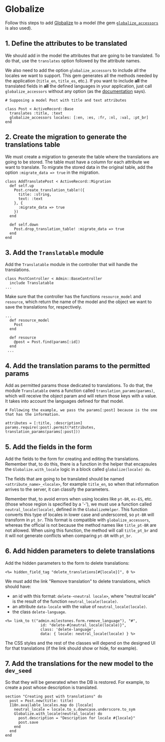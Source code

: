 # Globalize

Follow this steps to add [Globalize](https://github.com/globalize/globalize) to a model (the gem [`globalize_accessors`](https://github.com/globalize/globalize-accessors) is also used).

## 1. Define the attributes to be translated

We should add in the model the attributes that are going to be translated. To do that, use the `translates` option followed by the attribute names.

We also need to add the option `globalize_accessors` to include all the locales we want to support. This gem generates all the methods needed by the application (`title_en`, `title_es`, etc.). If you want to include **all** the translated fields in **all** the defined languages in your application, just call `globalize_accessors` without any option (as the [documentation](https://github.com/globalize/globalize-accessors#example) says).

```
# Supposing a model Post with title and text attributes

class Post < ActiveRecord::Base
  translates :title, :text
  globalize_accessors locales: [:en, :es, :fr, :nl, :val, :pt_br]
end
```

## 2. Create the migration to generate the translations table

We must create a migration to generate the table where the translations are going to be stored. The table must have a column for each attribute we want to translate. To migrate the stored data in the original table, add the option `:migrate_data => true` in the migration.

```
class AddTranslatePost < ActiveRecord::Migration
  def self.up
    Post.create_translation_table!({
      title: :string,
      text: :text
    }, {
      :migrate_data => true
    })
  end

  def self.down
    Post.drop_translation_table! :migrate_data => true
  end
end
```

## 3. Add the `Translatable` module

Add the `Translatable` module in the controller that will handle the translations.

```
class PostController < Admin::BaseController
  include Translatable
...
```

Make sure that the controller has the functions `resource_model` and `resource`, which return the name of the model and the object we want to save the translations for, respectively.

```
...
  def resource_model
    Post
  end

  def resource
    @post = Post.find(params[:id])
  end
 ...
```

## 4. Add the translation params to the permitted params

Add as permitted params those dedicated to translations. To do that, the module `Translatable` owns a function called `translation_params(params)`, which will receive the object param and will return those keys with a value. It takes into account the languages defined for that model.

```
# Following the example, we pass the params[:post] because is the one that has the information.

attributes = [:title, :description]
params.require(:post).permit(*attributes, translation_params(params[:post]))
```

## 5. Add the fields in the form

Add the fields to the form for creating and editing the translations. Remember that, to do this, there is a function in the helper that encapsules the `Globalize.with_locale` logic in a block called `globalize(locale) do`.

The fields that are going to be translated should be named `<attribute_name>_<locale>`, for example `title_en`, so when that information arrives to the server, it can classify the parameters.

Remember that, to avoid errors when using locales like `pt-BR`, `es-ES`, etc. (those whose region is specified by a '-'), we must use a function called `neutral_locale(locale)`, defined in the `GlobalizeHelper`. This function converts this type of locales in lower case and underscored, so `pt-BR` will transform in `pt_br`. This format is compatible with `globalize_accessors`, whereas the official is not because the method names like `title_pt-BR` are not allowed. When using this function, the method will call `title_pt_br` and it will not generate conflicts when comparing `pt-BR` with `pt_br`.

## 6. Add hidden parameters to delete translations

Add the hidden parameters to the form to delete translations:

```
<%= hidden_field_tag "delete_translations[#{locale}]", 0 %>
```

We must add the link "Remove translation" to delete translations, which should have:

- an id with this format: `delete-<neutral locale>`, where "neutral locale" is the result of the function `neutral_locale(locale)`.
- an attribute `data-locale` with the value of `neutral_locale(locale)`.
- the class `delete-language`.

```
<%= link_to t("admin.milestones.form.remove_language"), "#",
                id: "delete-#{neutral_locale(locale)}",
                class: 'delete-language',
                data: { locale: neutral_locale(locale) } %>
```

The CSS styles and the rest of the classes will depend on the designed UI for that translations (if the link should show or hide, for example).

## 7. Add the translations for the new model to the `dev_seed`

So that they will be generated when the DB is restored. For example, to create a post whose description is translated.

```
section "Creating post with translations" do
  post = Post.new(title: title)
  I18n.available_locales.map do |locale|
    neutral_locale = locale.to_s.downcase.underscore.to_sym
    Globalize.with_locale(neutral_locale) do
      post.description = "Description for locale #{locale}"
      post.save
    end
  end
end
```
